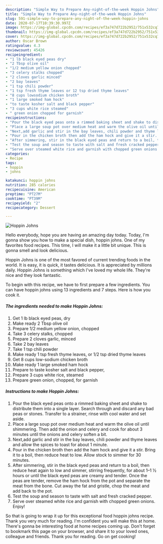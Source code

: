 ```yaml
---
description: "Simple Way to Prepare Any-night-of-the-week Hoppin Johns"
title: "Simple Way to Prepare Any-night-of-the-week Hoppin Johns"
slug: 591-simple-way-to-prepare-any-night-of-the-week-hoppin-johns
date: 2020-07-17T10:39:30.997Z
image: https://img-global.cpcdn.com/recipes/ef3a747d722b2952/751x532cq70/hoppin-johns-recipe-main-photo.jpg
thumbnail: https://img-global.cpcdn.com/recipes/ef3a747d722b2952/751x532cq70/hoppin-johns-recipe-main-photo.jpg
cover: https://img-global.cpcdn.com/recipes/ef3a747d722b2952/751x532cq70/hoppin-johns-recipe-main-photo.jpg
author: Oscar Brown
ratingvalue: 4.3
reviewcount: 45426
recipeingredient:
- "1 lb black eyed peas dry"
- "2 Tbsp olive oil"
- "1/2 medium yellow onion chopped"
- "3 celery stalks chopped"
- "2 cloves garlic minced"
- "2 bay leaves"
- "1 tsp chili powder"
- "1 tsp fresh thyme leaves or 12 tsp dried thyme leaves"
- "8 cups lowsodium chicken broth"
- "1 large smoked ham hock"
- "to taste kosher salt and black pepper"
- "3 cups white rice steamed"
- " green onion chopped for garnish"
recipeinstructions:
- "Pour the black eyed peas onto a rimmed baking sheet and shake to distribute them into a single layer. Search through and discard any bad peas or stones. Transfer to a strainer, rinse with cool water and set aside."
- "Place a large soup pot over medium heat and warm the olive oil until shimmering. Then add the onion and celery and cook for about 3 minutes until the onions and celery soften a bit."
- "Next,add garlic and stir in the bay leaves, chili powder and thyme leaves and allow the spices to toast for about 1 minute."
- "Pour in the chicken broth then add the ham hock and give it a stir. Bring it to a boil, then reduce heat to low. Allow stock to simmer for 30 minutes."
- "After simmering, stir in the black eyed peas and return to a boil, then reduce heat again to low and simmer, stirring frequently, for about 1–1 ½ hours or until the black eyed peas are creamy and tender. Once the peas are tender, remove the ham hock from the pot and separate the meat from the bone. Cut away the fat and gristle, chop the meat and add back to the pot."
- "Test the soup and season to taste with salt and fresh cracked pepper."
- "Serve over steamed white rice and garnish with chopped green onions. Enjoy!"
categories:
- Recipe
tags:
- hoppin
- johns

katakunci: hoppin johns 
nutrition: 285 calories
recipecuisine: American
preptime: "PT27M"
cooktime: "PT39M"
recipeyield: "2"
recipecategory: Dessert

---
```



![Hoppin Johns](https://img-global.cpcdn.com/recipes/ef3a747d722b2952/751x532cq70/hoppin-johns-recipe-main-photo.jpg)

Hello everybody, hope you are having an amazing day today. Today, I'm gonna show you how to make a special dish, hoppin johns. One of my favorites food recipes. This time, I will make it a little bit unique. This is gonna smell and look delicious.



Hoppin Johns is one of the most favored of current trending foods in the world. It is easy, it is quick, it tastes delicious. It is appreciated by millions daily. Hoppin Johns is something which I've loved my whole life. They're nice and they look fantastic.


To begin with this recipe, we have to first prepare a few ingredients. You can have hoppin johns using 13 ingredients and 7 steps. Here is how you cook it.

<!--inarticleads1-->

##### The ingredients needed to make Hoppin Johns:

1. Get 1 lb black eyed peas, dry
1. Make ready 2 Tbsp olive oil
1. Prepare 1/2 medium yellow onion, chopped
1. Take 3 celery stalks, chopped
1. Prepare 2 cloves garlic, minced
1. Take 2 bay leaves
1. Take 1 tsp chili powder
1. Make ready 1 tsp fresh thyme leaves, or 1/2 tsp dried thyme leaves
1. Get 8 cups low-sodium chicken broth
1. Make ready 1 large smoked ham hock
1. Prepare to taste kosher salt and black pepper,
1. Prepare 3 cups white rice, steamed
1. Prepare  green onion, chopped, for garnish




<!--inarticleads2-->

##### Instructions to make Hoppin Johns:

1. Pour the black eyed peas onto a rimmed baking sheet and shake to distribute them into a single layer. Search through and discard any bad peas or stones. Transfer to a strainer, rinse with cool water and set aside.
1. Place a large soup pot over medium heat and warm the olive oil until shimmering. Then add the onion and celery and cook for about 3 minutes until the onions and celery soften a bit.
1. Next,add garlic and stir in the bay leaves, chili powder and thyme leaves and allow the spices to toast for about 1 minute.
1. Pour in the chicken broth then add the ham hock and give it a stir. Bring it to a boil, then reduce heat to low. Allow stock to simmer for 30 minutes.
1. After simmering, stir in the black eyed peas and return to a boil, then reduce heat again to low and simmer, stirring frequently, for about 1–1 ½ hours or until the black eyed peas are creamy and tender. Once the peas are tender, remove the ham hock from the pot and separate the meat from the bone. Cut away the fat and gristle, chop the meat and add back to the pot.
1. Test the soup and season to taste with salt and fresh cracked pepper.
1. Serve over steamed white rice and garnish with chopped green onions. Enjoy!




So that is going to wrap it up for this exceptional food hoppin johns recipe. Thank you very much for reading. I'm confident you will make this at home. There's gonna be interesting food at home recipes coming up. Don't forget to bookmark this page on your browser, and share it to your loved ones, colleague and friends. Thank you for reading. Go on get cooking!
